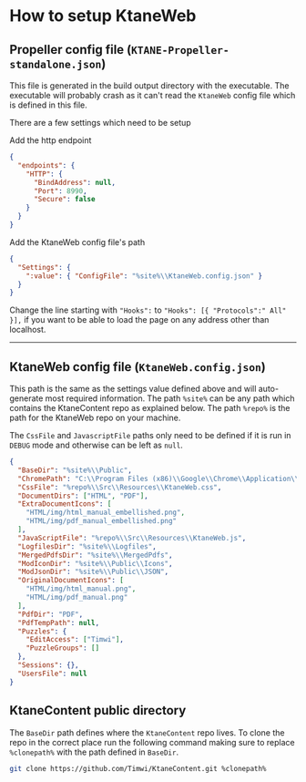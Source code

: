 # How to setup KtaneWeb

## Propeller config file (`KTANE-Propeller-standalone.json`)

This file is generated in the build output directory with the executable. The executable will probably crash as it can't read the `KtaneWeb` config file which is defined in this file.

There are a few settings which need to be setup

Add the http endpoint

```json
{
  "endpoints": {
    "HTTP": {
      "BindAddress": null,
      "Port": 8990,
      "Secure": false
    }
  }
}
```

Add the KtaneWeb config file's path

```json
{
  "Settings": {
    ":value": { "ConfigFile": "%site%\\KtaneWeb.config.json" }
  }
}
```

Change the line starting with `"Hooks":` to `"Hooks": [{ "Protocols":" All" }],` if you want to be able to load the page on any address other than localhost.

---

## KtaneWeb config file (`KtaneWeb.config.json`)

This path is the same as the settings value defined above and will auto-generate most required information. The path `%site%` can be any path which contains the KtaneContent repo as explained below. The path `%repo%` is the path for the KtaneWeb repo on your machine.

The `CssFile` and `JavascriptFile` paths only need to be defined if it is run in `DEBUG` mode and otherwise can be left as `null`.

```json
{
  "BaseDir": "%site%\\Public",
  "ChromePath": "C:\\Program Files (x86)\\Google\\Chrome\\Application\\chrome.exe",
  "CssFile": "%repo%\\Src\\Resources\\KtaneWeb.css",
  "DocumentDirs": ["HTML", "PDF"],
  "ExtraDocumentIcons": [
    "HTML/img/html_manual_embellished.png",
    "HTML/img/pdf_manual_embellished.png"
  ],
  "JavaScriptFile": "%repo%\\Src\\Resources\\KtaneWeb.js",
  "LogfilesDir": "%site%\\Logfiles",
  "MergedPdfsDir": "%site%\\MergedPdfs",
  "ModIconDir": "%site%\\Public\\Icons",
  "ModJsonDir": "%site%\\Public\\JSON",
  "OriginalDocumentIcons": [
    "HTML/img/html_manual.png",
    "HTML/img/pdf_manual.png"
  ],
  "PdfDir": "PDF",
  "PdfTempPath": null,
  "Puzzles": {
    "EditAccess": ["Timwi"],
    "PuzzleGroups": []
  },
  "Sessions": {},
  "UsersFile": null
}
```

## KtaneContent public directory

The `BaseDir` path defines where the `KtaneContent` repo lives. To clone the repo in the correct place run the following command making sure to replace `%clonepath%` with the path defined in `BaseDir`.
```bash
git clone https://github.com/Timwi/KtaneContent.git %clonepath%
```
